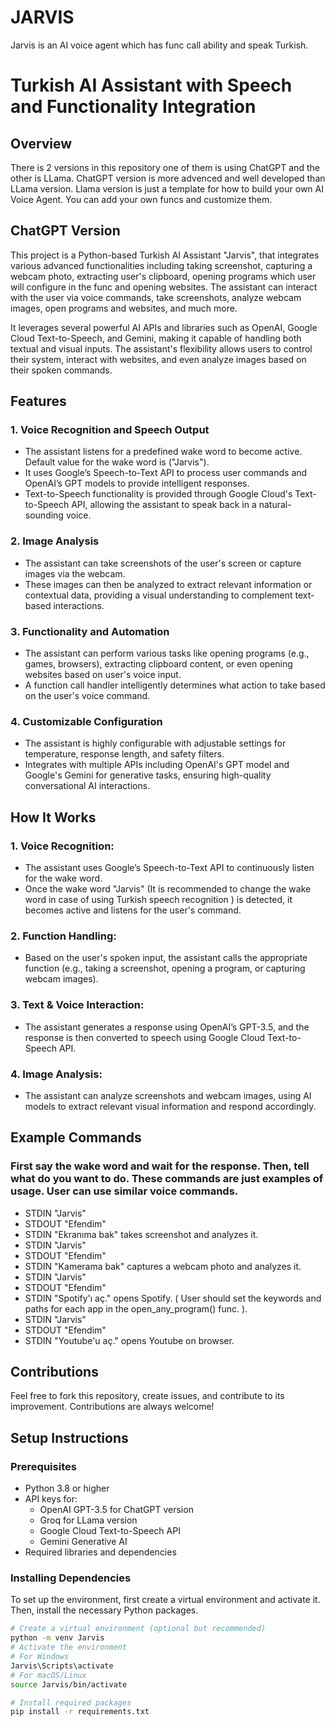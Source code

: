 # **JARVIS**
Jarvis is an AI voice agent which has func call ability and speak Turkish.

# Turkish AI Assistant with Speech and Functionality Integration

## Overview

There is 2 versions in this repository one of them is using ChatGPT and the other is LLama. ChatGPT version is more advenced and well developed than LLama version. Llama version is just a template for how to build your own AI Voice Agent. You can add your own funcs and customize them.


## ChatGPT Version
This project is a Python-based Turkish AI Assistant "Jarvis", that integrates various advanced functionalities including taking screenshot, capturing a webcam photo, extracting user's clipboard, opening programs which user will configure in the func and opening websites. The assistant can interact with the user via voice commands, take screenshots, analyze webcam images, open programs and websites, and much more. 

It leverages several powerful AI APIs and libraries such as OpenAI, Google Cloud Text-to-Speech, and Gemini, making it capable of handling both textual and visual inputs. The assistant's flexibility allows users to control their system, interact with websites, and even analyze images based on their spoken commands.

## Features

### 1. **Voice Recognition and Speech Output**
   - The assistant listens for a predefined wake word to become active. Default value for the wake word is ("Jarvis").
   - It uses Google’s Speech-to-Text API to process user commands and OpenAI’s GPT models to provide intelligent responses.
   - Text-to-Speech functionality is provided through Google Cloud's Text-to-Speech API, allowing the assistant to speak back in a natural-sounding voice.

### 2. **Image Analysis**
   - The assistant can take screenshots of the user's screen or capture images via the webcam.
   - These images can then be analyzed to extract relevant information or contextual data, providing a visual understanding to complement text-based interactions.

### 3. **Functionality and Automation**
   - The assistant can perform various tasks like opening programs (e.g., games, browsers), extracting clipboard content, or even opening websites based on user's voice input.
   - A function call handler intelligently determines what action to take based on the user's voice command.

### 4. **Customizable Configuration**
   - The assistant is highly configurable with adjustable settings for temperature, response length, and safety filters.
   - Integrates with multiple APIs including OpenAI's GPT model and Google's Gemini for generative tasks, ensuring high-quality conversational AI interactions.

## How It Works

### 1. Voice Recognition:

  - The assistant uses Google’s Speech-to-Text API to continuously listen for the wake word.
  - Once the wake word "Jarvis" (It is recommended to change the wake word in case of using Turkish speech recognition ) is detected, it becomes active and listens for the user's command.
### 2. Function Handling:

  - Based on the user's spoken input, the assistant calls the appropriate function (e.g., taking a screenshot, opening a program, or capturing webcam images).

### 3. Text & Voice Interaction:

  - The assistant generates a response using OpenAI’s GPT-3.5, and the response is then converted to speech using Google Cloud Text-to-Speech API.

### 4. Image Analysis:

  - The assistant can analyze screenshots and webcam images, using AI models to extract relevant visual information and respond accordingly.
    

## Example Commands
   
### First say the wake word and wait for the response. Then, tell what do you want to do. These commands are just examples of usage. User can use similar voice commands.
  - STDIN "Jarvis"
  - STDOUT "Efendim"
  - STDIN "Ekranıma bak" takes screenshot and analyzes it.
  - STDIN "Jarvis"
  - STDOUT "Efendim"
  - STDIN "Kamerama bak" captures a webcam photo and analyzes it.
  - STDIN "Jarvis"
  - STDOUT "Efendim"
  - STDIN "Spotify'ı aç." opens Spotify. ( User should set the keywords and paths for each app in the open_any_program() func. ).
  - STDIN "Jarvis"
  - STDOUT "Efendim"
  - STDIN "Youtube'u aç." opens Youtube on browser. 

## Contributions

Feel free to fork this repository, create issues, and contribute to its improvement. Contributions are always welcome!


## Setup Instructions

### Prerequisites
- Python 3.8 or higher
- API keys for:
  - OpenAI GPT-3.5 for ChatGPT version
  - Groq for LLama version
  - Google Cloud Text-to-Speech API
  - Gemini Generative AI
- Required libraries and dependencies

### Installing Dependencies
To set up the environment, first create a virtual environment and activate it. Then, install the necessary Python packages.

```bash
# Create a virtual environment (optional but recommended)
python -m venv Jarvis
# Activate the environment
# For Windows
Jarvis\Scripts\activate
# For macOS/Linux
source Jarvis/bin/activate

# Install required packages
pip install -r requirements.txt
